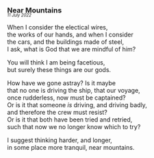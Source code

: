 ### Near Mountains
<p style="margin:0; margin-top: -1.25rem">  
  <em>  
    <small><small>11 July 2022</small></small>  
  </em>  
</p>

When I consider the electical wires,  
the works of our hands, and when I consider  
the cars, and the buildings made of steel,  
I ask, what is God that we are mindful of him?  

You will think I am being facetious,  
but surely these things are our gods.  

How have we gone astray? Is it maybe  
that no one is driving the ship, that our voyage,  
once rudderless, now must be captained?  
Or is it that someone *is* driving, and driving badly,  
and therefore the crew must resist?  
Or is it that both have been tried and retried,  
such that now we no longer know which to try?  

I suggest thinking harder, and longer,  
in some place more tranquil, near mountains.  